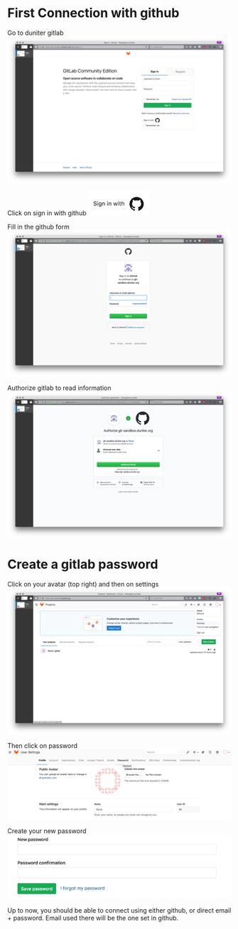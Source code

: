 # First Connection with github
Go to duniter gitlab
![](images/ConnectToGitlab-4d8d070a.png)

Click on sign in with github
![](images/ConnectToGitlab-16cf216e.png)

Fill in the github form
![](images/ConnectToGitlab-f02449f9.png)

Authorize gitlab to read information
![](images/ConnectToGitlab-203ef8a4.png)

# Create a gitlab password
Click on your avatar (top right) and then on settings
![](images/ConnectToGitlab-8164227f.png)

Then click on password
![](images/ConnectToGitlab-a406f121.png)

Create your new password
![](images/ConnectToGitlab-1b388e76.png)

Up to now, you should be able to connect using either github, or direct email + password.
Email used there will be the one set in github.

